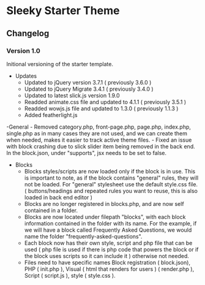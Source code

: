 # Sleeky Starter Theme

## Changelog
### Version 1.0

  Initional versioning of the starter template.

  - Updates
    - Updated to jQuery version 3.7.1 ( previously 3.6.0 )
    - Updated to jQuery Migrate 3.4.1 ( previously 3.4.0 )
    - Updated to latest slick.js version 1.9.0
    - Readded animate.css file and updated to 4.1.1 ( previously 3.5.1 )
    - Readded wowjs.js file and updated to 1.3.0 ( previously 1.1.3 )
    - Added featherlight.js

  -General
    - Removed category.php, front-page.php, page.php, index.php, single.php as in many cases they are not used, and we can create them when needed, makes it easier to track active theme files.
    - Fixed an issue with block crashing due to slick slider item being removed in the back end. In the block.json, under "supports", jsx needs to be set to false.

  - Blocks
    - Blocks styles/scripts are now loaded only if the block is in use. This is important to note, as if the block contains "general" rules, they will not be loaded. For "general" stylesheet use the default style.css file. ( buttons/headings and repeated rules you want to reuse, this is also loaded in back end editor )
    - Blocks are no longer registered in blocks.php, and are now self contained in a folder.
    - Blocks are now located under filepath "blocks", with each block information contained in the folder with its name. For the example, if we will have a block called Frequently Asked Questions, we would name the folder "frequently-asked-questions".
    - Each block now has their own style, script and php file that can be used ( php file is used if there is php code that powers the block or if the block uses scripts so it can include it ) otherwise not needed.
    - Files need to have specific names Block registration ( block.json), PHP ( init.php ), Visual ( html that renders for users ) ( render.php ), Script ( script.js ), style ( style.css ).